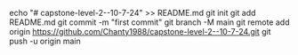 echo "# capstone-level-2--10-7-24" >> README.md
git init
git add README.md
git commit -m "first commit"
git branch -M main
git remote add origin https://github.com/Chanty1988/capstone-level-2--10-7-24.git
git push -u origin main